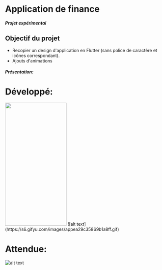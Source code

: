 # Application de finance

##### Projet expérimental
## Objectif du projet
+ Recopier un design d'application en Flutter (sans police de caractère et icônes correspondant).
+ Ajouts d'animations 
 
##### Présentation:
# Développé:

<img src="https://i.ibb.co/M6qqBgt/app-finance.jpg" width="200" height="400" />
![alt text](https://s6.gifyu.com/images/appea29c35869b1a8ff.gif)  

# Attendue:
![alt text](https://i.ibb.co/CvXw0Sd/1627636419501.png) 
